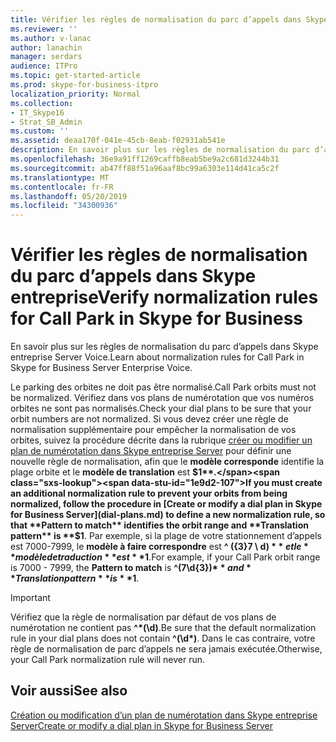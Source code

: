 ```yaml
---
title: Vérifier les règles de normalisation du parc d’appels dans Skype entreprise
ms.reviewer: ''
ms.author: v-lanac
author: lanachin
manager: serdars
audience: ITPro
ms.topic: get-started-article
ms.prod: skype-for-business-itpro
localization_priority: Normal
ms.collection:
- IT_Skype16
- Strat_SB_Admin
ms.custom: ''
ms.assetid: deaa170f-041e-45cb-8eab-f02931ab541e
description: En savoir plus sur les règles de normalisation du parc d’appels dans Skype entreprise Server Voice.
ms.openlocfilehash: 36e9a91ff1269caffb8eab5be9a2c681d3244b31
ms.sourcegitcommit: ab47ff88f51a96aaf8bc99a6303e114d41ca5c2f
ms.translationtype: MT
ms.contentlocale: fr-FR
ms.lasthandoff: 05/20/2019
ms.locfileid: "34300936"
---
```

# <a name="verify-normalization-rules-for-call-park-in-skype-for-business"></a><span data-ttu-id="1e9d2-103">Vérifier les règles de normalisation du parc d’appels dans Skype entreprise</span><span class="sxs-lookup"><span data-stu-id="1e9d2-103">Verify normalization rules for Call Park in Skype for Business</span></span>
 
<span data-ttu-id="1e9d2-104">En savoir plus sur les règles de normalisation du parc d’appels dans Skype entreprise Server Voice.</span><span class="sxs-lookup"><span data-stu-id="1e9d2-104">Learn about normalization rules for Call Park in Skype for Business Server Enterprise Voice.</span></span>
  
<span data-ttu-id="1e9d2-105">Le parking des orbites ne doit pas être normalisé.</span><span class="sxs-lookup"><span data-stu-id="1e9d2-105">Call Park orbits must not be normalized.</span></span> <span data-ttu-id="1e9d2-106">Vérifiez dans vos plans de numérotation que vos numéros orbites ne sont pas normalisés.</span><span class="sxs-lookup"><span data-stu-id="1e9d2-106">Check your dial plans to be sure that your orbit numbers are not normalized.</span></span> <span data-ttu-id="1e9d2-107">Si vous devez créer une règle de normalisation supplémentaire pour empêcher la normalisation de vos orbites, suivez la procédure décrite dans la rubrique [créer ou modifier un plan de numérotation dans Skype entreprise Server](dial-plans.md) pour définir une nouvelle règle de normalisation, afin que le **modèle corresponde** identifie la plage orbite et le **modèle de translation** est **$1**.</span><span class="sxs-lookup"><span data-stu-id="1e9d2-107">If you must create an additional normalization rule to prevent your orbits from being normalized, follow the procedure in [Create or modify a dial plan in Skype for Business Server](dial-plans.md) to define a new normalization rule, so that **Pattern to match** identifies the orbit range and **Translation pattern** is **$1**.</span></span> <span data-ttu-id="1e9d2-108">Par exemple, si la plage de votre stationnement d’appels est 7000-7999, le **modèle à faire correspondre** est **^ ({3}7 \ d) $** et le **modèle de traduction** est **$1**.</span><span class="sxs-lookup"><span data-stu-id="1e9d2-108">For example, if your Call Park orbit range is 7000 - 7999, the **Pattern to match** is **^(7\d{3})$** and **Translation pattern** is **$1**.</span></span>
  
> [!IMPORTANT]
> <span data-ttu-id="1e9d2-109">Vérifiez que la règle de normalisation par défaut de vos plans de numérotation ne contient pas **^\*(\d)**.</span><span class="sxs-lookup"><span data-stu-id="1e9d2-109">Be sure that the default normalization rule in your dial plans does not contain **^(\d\*)**.</span></span> <span data-ttu-id="1e9d2-110">Dans le cas contraire, votre règle de normalisation de parc d’appels ne sera jamais exécutée.</span><span class="sxs-lookup"><span data-stu-id="1e9d2-110">Otherwise, your Call Park normalization rule will never run.</span></span>
  
## <a name="see-also"></a><span data-ttu-id="1e9d2-111">Voir aussi</span><span class="sxs-lookup"><span data-stu-id="1e9d2-111">See also</span></span>

[<span data-ttu-id="1e9d2-112">Création ou modification d’un plan de numérotation dans Skype entreprise Server</span><span class="sxs-lookup"><span data-stu-id="1e9d2-112">Create or modify a dial plan in Skype for Business Server</span></span>](dial-plans.md)

